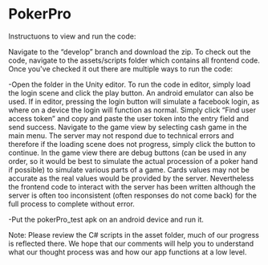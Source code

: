 # PokerPro
Instructuons to view and run the code:

Navigate to the “develop” branch and download the zip.
To check out the code, navigate to the assets/scripts folder which contains all frontend code. Once you've checked it out there are multiple ways to run the code:

-Open the folder in the Unity editor. To run the code in editor, simply load the login scene and click the play button. An android emulator can also be used. If in editor, pressing the login button will simulate a facebook login, as where on a device the login will function as normal. Simply click “Find user access token” and copy and paste the user token into the entry field and send success. Navigate to the game view by selecting cash game in the main menu. The server may not respond due to technical errors and therefore if the loading scene does not progress, simply click the button to continue. In the game view there are debug buttons (can be used in any order, so it would be best to simulate the actual procession of a poker hand if possible) to simulate various parts of a game. Cards values may not be accurate as the real values would be provided by the server. Nevertheless the frontend code to interact with the server has been written although the server is often too inconsistent (often responses do not come back) for the full process to complete without error. 

-Put the pokerPro_test apk on an android device and run it.

Note: Please review the C# scripts in the asset folder, much of our progress is reflected there. We hope that our comments will help you to understand what our thought process was and how our app functions at a low level. 
